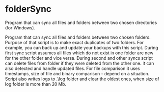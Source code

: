 # folderSync
Program that can sync all files and folders between two chosen directories (for Windows).

Program that can sync all files and folders between two chosen folders.
Purpose of that script is to make exact duplicates of two folders.
For example, you can back up and update your backups with this script.
During first sync script assumes all files which do not exist in one folder are new for the other folder and vice versa.
During second and other syncs script can delete files from folder if they were deleted from the other one.
It can also detected and handle updated files.
For file comparison it uses timestamps, size of file and binary comparison - depend on a situation.
Script also writes logs to .\log folder and clear the oldest ones, when size of log folder is more than 20 Mb.
